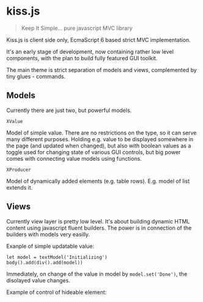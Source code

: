 # kiss.js
> Keep It Simple... pure javascript MVC library

Kiss.js is client side only, EcmaScript 6 based
strict MVC implementation.

It's an early stage of development, now containing
rather low level components, with the plan to build
fully featured GUI toolkit.

The main theme is strict separation of models and
views, complemented by tiny glues - commands.

## Models
Currently there are just two, but powerful models.

```
XValue
```
Model of simple value.
There are no restrictions on the type, so it can
serve many different purposes. Holding e.g. value
to be displayed somewhere in the page (and updated
when changed), but also with boolean values as a
toggle used for changing state of various GUI
controls, but big power comes with connecting value
models using functions.

```
XProducer
```
Model of dynamically added elements (e.g. table
rows).
E.g. model of list extends it.

## Views
Currently view layer is pretty low level. It's
about building dynamic HTML content using javascript
fluent builders.
The power is in connection of the builders with
models very easilly.

Exanple of simple updatable value:
```
let model = textModel('Initializing')
body().add(div().add(model))
```
Immediately, on change of the value in model by
 `model.set('Done')`, the disolayed value changes.

Example of control of hideable element:
```

```

